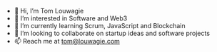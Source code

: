 - 👋 Hi, I’m Tom Louwagie
- 👀 I’m interested in Software and Web3
- 🌱 I’m currently learning Scrum, JavaScript and Blockchain
- 💞️ I’m looking to collaborate on startup ideas and software projects
- 📫 Reach me at tom@louwagie.com

